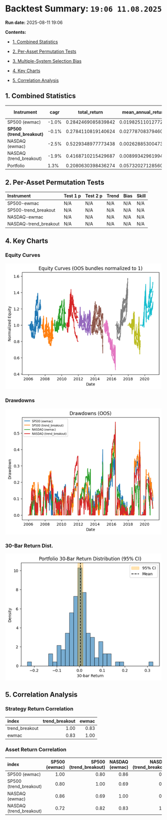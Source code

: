 # Backtest Summary: `19:06 11.08.2025`

**Run date:** 2025-08-11 19:06



**Contents:**

- [1. Combined Statistics](#1-combined-statistics)

- [2. Per-Asset Permutation Tests](#2-per-asset-permutation-tests)

- [3. Multiple-System Selection Bias](#3-multiple-system-selection-bias)

- [4. Key Charts](#4-key-charts)

- [5. Correlation Analysis](#5-correlation-analysis)



## 1. Combined Statistics

| Instrument | cagr | total_return | mean_annual_return | annualised_return_log | annual_vol | sharpe | sortino | skew | max_drawdown | avg_drawdown | avg_dd_duration | profit_factor | expectancy | win_rate | std_daily | 5th pctile | 95th pctile | avg_win | avg_loss | max_loss_pct | avg_30d_ret | avg_30d_ret_plus_2std | avg_30d_ret_minus_2std | avg_30d_ret_ci_low | avg_30d_ret_ci_high | Cost %/Trade | cost_sharp |
| --- | --- | --- | --- | --- | --- | --- | --- | --- | --- | --- | --- | --- | --- | --- | --- | --- | --- | --- | --- | --- | --- | --- | --- | --- | --- | --- | --- |
| SP500 (ewmac) | -1.0% | 0.2842469085839842 | 0.0198251101277253 | -0.0100086154219839 | 26.3% | 0.10 | 0.10 | -1.5271780357330296 | 40.0% | 11.8% | 29.23636363636364 | 1.11 | 94.28 | 23.4% | 0.02 | -2.5% | 2.5% | 1.1% | -1.1% | -18.8% | 0.0029886982491804 | 0.1570650459263842 | -0.1510876494280232 | -0.0110672510451602 | 0.0170446475435212 | 0.3% | 0.0477116456566768 |
| **SP500 (trend_breakout)** | -0.1% | 0.2784110819140624 | 0.0277870837946031 | -0.0007413852584284 | 24.0% | 0.12 | 0.12 | -1.9710583058525544 | 53.7% | 13.1% | 21.118518518518517 | 1.31 | 342.44 | 33.3% | 0.02 | -2.3% | 2.2% | 1.1% | -1.1% | -20.1% | 0.0038111636059826 | 0.1460945534540924 | -0.1384722262421272 | -0.0091718539520743 | 0.0167941811640395 | 0.3% | 0.0276563500400558 |
| NASDAQ (ewmac) | -2.5% | 0.5229348977773438 | 0.0026288530047349 | -0.0252117383817642 | 24.7% | 0.02 | 0.02 | -1.1206799425639349 | 55.2% | 11.9% | 29.3302752293578 | 1.03 | 25.82 | 26.4% | 0.02 | -2.5% | 2.3% | 1.0% | -1.1% | -14.9% | 0.0008489502974181 | 0.1448800019901249 | -0.1431821013952887 | -0.0122922159317744 | 0.0139901165266106 | 0.1% | 0.0886115769712634 |
| NASDAQ (trend_breakout) | -1.9% | 0.4168710215429687 | 0.0089934296199471 | -0.019035528314994 | 23.2% | 0.03 | 0.04 | -1.142798783498687 | 56.7% | 12.2% | 26.62608695652174 | 1.11 | 91.03 | 28.8% | 0.01 | -2.4% | 2.3% | 1.0% | -1.1% | -14.2% | 0.0012762394170053 | 0.1437280185038388 | -0.141175539669828 | -0.011716653208006 | 0.0142691320420168 | 0.1% | 0.0685571644370953 |
| Portfolio | 1.3% | 0.2080630398436274 | 0.0573202712856056 | 0.0126978509484245 | 23.2% | 0.17 | 0.18 | -1.5057908305832857 | 67.3% | 24.3% | 142.23076923076923 | 1.01 | 6.14 | 52.9% | 0.01 | -2.3% | 2.2% | 0.9% | -1.0% | -17.5% | 0.0037611565534681 | 0.1495455616027953 | -0.1420232484958591 | -0.0090469798525518 | 0.016569292959488 | N/A | nan |



## 2. Per-Asset Permutation Tests

| Instrument            | Test 1 p   | Test 2 p   | Trend   | Bias   | Skill   |
|:----------------------|:-----------|:-----------|:--------|:-------|:--------|
| SP500-ewmac           | N/A        | N/A        | N/A     | N/A    | N/A     |
| SP500-trend_breakout  | N/A        | N/A        | N/A     | N/A    | N/A     |
| NASDAQ-ewmac          | N/A        | N/A        | N/A     | N/A    | N/A     |
| NASDAQ-trend_breakout | N/A        | N/A        | N/A     | N/A    | N/A     |



## 4. Key Charts

### Equity Curves

![Equity Curves](equity_all_bundles.png)



### Drawdowns

![Drawdowns](drawdown_all_bundles.png)



### 30-Bar Return Dist.

![30-Bar Return Dist.](portfolio_30bar_return_distribution.png)



## 5. Correlation Analysis

### Strategy Return Correlation

| index          |   trend_breakout |   ewmac |
|:---------------|-----------------:|--------:|
| trend_breakout |             1.00 |    0.83 |
| ewmac          |             0.83 |    1.00 |



### Asset Return Correlation

| index                   |   SP500 (ewmac) |   SP500 (trend_breakout) |   NASDAQ (ewmac) |   NASDAQ (trend_breakout) |
|:------------------------|----------------:|-------------------------:|-----------------:|--------------------------:|
| SP500 (ewmac)           |            1.00 |                     0.80 |             0.86 |                      0.72 |
| SP500 (trend_breakout)  |            0.80 |                     1.00 |             0.69 |                      0.82 |
| NASDAQ (ewmac)          |            0.86 |                     0.69 |             1.00 |                      0.83 |
| NASDAQ (trend_breakout) |            0.72 |                     0.82 |             0.83 |                      1.00 |

